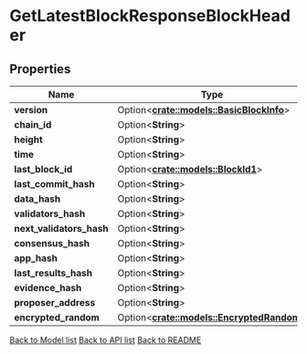 # GetLatestBlockResponseBlockHeader

## Properties

Name | Type | Description | Notes
------------ | ------------- | ------------- | -------------
**version** | Option<[**crate::models::BasicBlockInfo**](basic_block_info.md)> |  | [optional]
**chain_id** | Option<**String**> |  | [optional]
**height** | Option<**String**> |  | [optional]
**time** | Option<**String**> |  | [optional]
**last_block_id** | Option<[**crate::models::BlockId1**](BlockID_1.md)> |  | [optional]
**last_commit_hash** | Option<**String**> |  | [optional]
**data_hash** | Option<**String**> |  | [optional]
**validators_hash** | Option<**String**> |  | [optional]
**next_validators_hash** | Option<**String**> |  | [optional]
**consensus_hash** | Option<**String**> |  | [optional]
**app_hash** | Option<**String**> |  | [optional]
**last_results_hash** | Option<**String**> |  | [optional]
**evidence_hash** | Option<**String**> |  | [optional]
**proposer_address** | Option<**String**> |  | [optional]
**encrypted_random** | Option<[**crate::models::EncryptedRandom**](encrypted_random.md)> |  | [optional]

[Back to Model list](../README.md#documentation-for-models) [Back to API list](../README.md#documentation-for-api-endpoints) [Back to README](../README.md)


